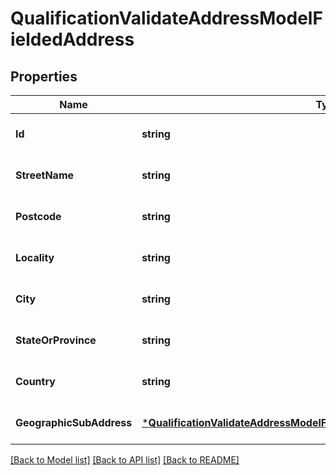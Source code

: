 # QualificationValidateAddressModelFieldedAddress

## Properties
Name | Type | Description | Notes
------------ | ------------- | ------------- | -------------
**Id** | **string** |  | [optional] [default to null]
**StreetName** | **string** |  | [optional] [default to null]
**Postcode** | **string** |  | [optional] [default to null]
**Locality** | **string** |  | [optional] [default to null]
**City** | **string** |  | [optional] [default to null]
**StateOrProvince** | **string** |  | [optional] [default to null]
**Country** | **string** |  | [optional] [default to null]
**GeographicSubAddress** | [***QualificationValidateAddressModelFieldedAddressGeographicSubAddress**](qualificationValidateAddressModel_fieldedAddress_geographicSubAddress.md) |  | [optional] [default to null]

[[Back to Model list]](../README.md#documentation-for-models) [[Back to API list]](../README.md#documentation-for-api-endpoints) [[Back to README]](../README.md)

